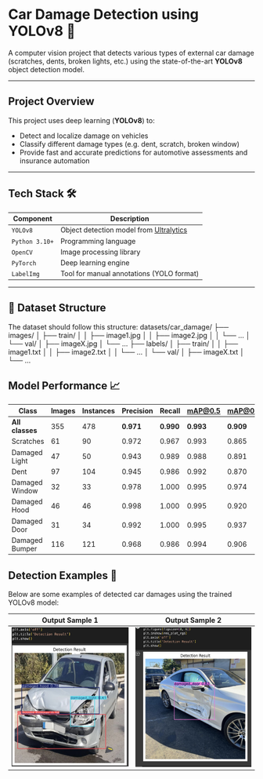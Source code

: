 #  Car Damage Detection using YOLOv8 🚗

A computer vision project that detects various types of external car damage (scratches, dents, broken lights, etc.) using the state-of-the-art **YOLOv8** object detection model.

---

##  Project Overview

This project uses deep learning (**YOLOv8**) to:

- Detect and localize damage on vehicles
- Classify different damage types (e.g. dent, scratch, broken window)
- Provide fast and accurate predictions for automotive assessments and insurance automation

---

##  Tech Stack 🛠️

| Component     | Description                                                                 |
|---------------|-----------------------------------------------------------------------------|
| `YOLOv8`      | Object detection model from [Ultralytics](https://github.com/ultralytics/ultralytics) |
| `Python 3.10+`| Programming language                                                        |
| `OpenCV`      | Image processing library                                                    |
| `PyTorch`     | Deep learning engine                                                        |
| `LabelImg`    | Tool for manual annotations (YOLO format)                                   |

---

## 📁 Dataset Structure

The dataset should follow this structure:
datasets/car_damage/
├── images/
│   ├── train/
│   │   ├── image1.jpg
│   │   ├── image2.jpg
│   │   └── ...
│   └── val/
│       ├── imageX.jpg
│       └── ...
├── labels/
│   ├── train/
│   │   ├── image1.txt
│   │   ├── image2.txt
│   │   └── ...
│   └── val/
│       ├── imageX.txt
│       └── ...



## Model Performance 📈


| Class            | Images | Instances | Precision | Recall | mAP@0.5 | mAP@0.5:0.95 |
|------------------|--------|-----------|-----------|--------|---------|--------------|
| **All classes**        | 355    | 478       | **0.971**    | **0.990** | **0.993**  | **0.909**     |
| Scratches         | 61     | 90        | 0.972     | 0.967  | 0.993   | 0.865        |
| Damaged Light     | 47     | 50        | 0.943     | 0.989  | 0.988   | 0.891        |
| Dent              | 97     | 104       | 0.945     | 0.986  | 0.992   | 0.870        |
| Damaged Window    | 32     | 33        | 0.978     | 1.000  | 0.995   | 0.974        |
| Damaged Hood      | 46     | 46        | 0.998     | 1.000  | 0.995   | 0.920        |
| Damaged Door      | 31     | 34        | 0.992     | 1.000  | 0.995   | 0.937        |
| Damaged Bumper    | 116    | 121       | 0.968     | 0.986  | 0.994   | 0.906        |

##  Detection Examples 📸

Below are some examples of detected car damages using the trained YOLOv8 model:

| Output Sample 1            | Output Sample 2            |
|----------------------------|----------------------------|
| ![](test1.jpg)             | ![](test2.jpg)             |

